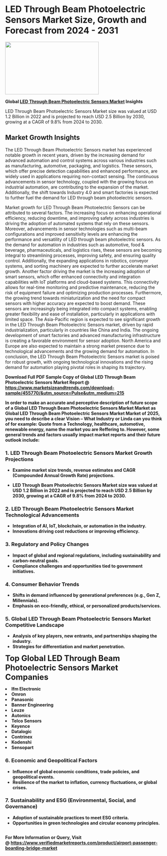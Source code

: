 <H1>LED Through Beam Photoelectric Sensors Market Size, Growth and Forecast from 2024 - 2031</H1><img class="aligncenter size-medium wp-image-584254" src="https://thirdeyenews.in/wp-content/uploads/2024/09/Global-Market-Research-300x168.jpeg" alt="" width="300" height="168" /><p><strong>Global&nbsp;<a href="https://www.marketsizeandtrends.com/download-sample/455770/&amp;utm_source=Pulse&amp;utm_medium=215">LED Through Beam Photoelectric Sensors Market</a> Insights</strong></p><p>LED Through Beam Photoelectric Sensors Market size was valued at USD 1.2 Billion in 2022 and is projected to reach USD 2.5 Billion by 2030, growing at a CAGR of 9.8% from 2024 to 2030.</p><p><h2>Market Growth Insights</h2> <p>The LED Through Beam Photoelectric Sensors market has experienced notable growth in recent years, driven by the increasing demand for advanced automation and control systems across various industries such as manufacturing, automotive, packaging, and logistics. These sensors, which offer precise detection capabilities and enhanced performance, are widely used in applications requiring non-contact sensing. The continuous advancements in sensor technology, coupled with the growing focus on industrial automation, are contributing to the expansion of the market. Additionally, the shift towards Industry 4.0 and smart factories is expected to further fuel the demand for LED through beam photoelectric sensors.</p> <p><strong></strong></p> <p>Market growth for LED Through Beam Photoelectric Sensors can be attributed to several factors. The increasing focus on enhancing operational efficiency, reducing downtime, and improving safety across industries is driving the adoption of automated systems that rely on these sensors. Moreover, advancements in sensor technologies such as multi-beam configurations and improved sensitivity levels are enhancing the performance and versatility of LED through beam photoelectric sensors. As the demand for automation in industries such as automotive, food & beverage, pharmaceuticals, and logistics rises, these sensors are becoming integral to streamlining processes, improving safety, and ensuring quality control. Additionally, the expanding applications in robotics, conveyor systems, and sorting machinery are expected to further accelerate market growth. Another factor driving the market is the increasing adoption of smart sensors, which offer enhanced connectivity and integration capabilities with IoT platforms and cloud-based systems. This connectivity allows for real-time monitoring and predictive maintenance, reducing the risk of equipment failure and optimizing production processes. Furthermore, the growing trend towards miniaturization and the need for compact sensors with higher accuracy are expected to boost demand. These sensors are increasingly being integrated into compact systems, enabling greater flexibility and ease of installation, particularly in applications with limited space. The Asia-Pacific region is expected to see significant growth in the LED Through Beam Photoelectric Sensors market, driven by rapid industrialization, particularly in countries like China and India. The ongoing development of smart factories and advanced manufacturing infrastructure is creating a favorable environment for sensor adoption. North America and Europe are also expected to maintain a strong market presence due to technological advancements and the growing demand for automation. In conclusion, the LED Through Beam Photoelectric Sensors market is poised for robust growth, with ongoing technological innovations and the rising demand for automation playing pivotal roles in shaping its trajectory. <p><strong></p><p><span class=""><strong>Download Full PDF Sample Copy of Global LED Through Beam Photoelectric Sensors Market Report</strong> @ <a href="https://www.marketsizeandtrends.com/download-sample/455770/&amp;utm_source=Pulse&amp;utm_medium=215" target="_blank">https://www.marketsizeandtrends.com/download-sample/455770/&amp;utm_source=Pulse&amp;utm_medium=215</a></span></p><p>In order to make an accurate and perceptive description of future scope of a Global&nbsp;LED Through Beam Photoelectric Sensors Market Market as Global&nbsp;LED Through Beam Photoelectric Sensors Market Market of 2025, you need to describe a clear Vision &ndash; What Industry or Linda can you think of for example: Quote from a Technology, healthcare, automotive, renewable energy, name the market you are Reffering to. However, some general trends and factors usually impact market reports and their future outlook include:</p><h3>1.&nbsp;<strong>LED Through Beam Photoelectric Sensors Market Growth Projections</strong></h3><ul><li>Examine market size trends, revenue estimates and CAGR (Compounded Annual Growth Rate) projections.</li><li><p>LED Through Beam Photoelectric Sensors Market size was valued at USD 1.2 Billion in 2022 and is projected to reach USD 2.5 Billion by 2030, growing at a CAGR of 9.8% from 2024 to 2030.</p></li></ul><h3>2.&nbsp;<strong>LED Through Beam Photoelectric Sensors Market Technological Advancements</strong></h3><ul><li>Integration of AI, IoT, blockchain, or automation in the industry.</li><li>Innovations driving cost reductions or improving efficiency.</li></ul><h3>3.&nbsp;<strong>Regulatory and Policy Changes</strong></h3><ul><li>Impact of global and regional regulations, including sustainability and carbon-neutral goals.</li><li>Compliance challenges and opportunities tied to government initiatives.</li></ul><h3>4.&nbsp;<strong>Consumer Behavior Trends</strong></h3><ul><li>Shifts in demand influenced by generational preferences (e.g., Gen Z, Millennials).</li><li>Emphasis on eco-friendly, ethical, or personalized products/services.</li></ul><h3>5.&nbsp;<strong>Global LED Through Beam Photoelectric Sensors Market Competitive Landscape</strong></h3><ul><li>Analysis of key players, new entrants, and partnerships shaping the industry.</li><li>Strategies for differentiation and market penetration.</li></ul><p data-pm-slice="1 1 []"><span style="color: inherit; font-family: inherit; font-size: 25px;">Top Global LED Through Beam Photoelectric Sensors Market Companies</span></p><div class="" data-test-id=""><p><li>Ifm Electronic</li><li> Omron</li><li> Panasonic</li><li> Banner Engineering</li><li> Leuze</li><li> Autonics</li><li> Telco Sensors</li><li> Keyence</li><li> Datalogic</li><li> Contrinex</li><li> Kodenshi</li><li> Sensopart</li></p></div><h3>6.&nbsp;<strong>Economic and Geopolitical Factors</strong></h3><ul><li>Influence of global economic conditions, trade policies, and geopolitical events.</li><li>Resilience of the market to inflation, currency fluctuations, or global crises.</li></ul><h3>7.&nbsp;<strong>Sustainability and ESG (Environmental, Social, and Governance)</strong></h3><ul><li>Adoption of sustainable practices to meet ESG criteria.</li><li>Opportunities in green technologies and circular economy principles.</li></ul><h2><strong style="font-size: 14px;">For More Information or Query, Visit @&nbsp;</strong><a style="background-color: #ffffff; font-size: 14px;" href="https://www.marketsizeandtrends.com/report/led-through-beam-photoelectric-sensors-market/" target="_blank">https://www.verifiedmarketreports.com/product/airport-passenger-boarding-bridge-market</a></h2>
